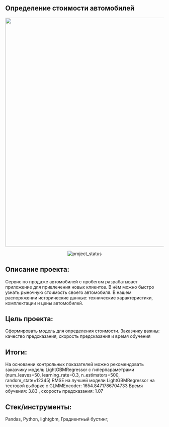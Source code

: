 ## Определение стоимости автомобилей
<p align="center">
      <img src="https://i.ibb.co/YfMsWfZ/CAR.jpg" width="726">
</p>

<p align="center">
   <img src="https://img.shields.io/badge/project%20status-completed-turquoise" alt="project_status">
</p>

## Описание проекта:
Сервис по продаже автомобилей с пробегом разрабатывает приложение для привлечения новых клиентов. В нём можно быстро узнать рыночную стоимость своего автомобиля. В нашем распоряжении исторические данные: технические характеристики, комплектации и цены автомобилей.

## Цель проекта:
Сформировать модель для определения стоимости. Заказчику важны: качество предсказания, скорость предсказания и время обучения

## Итоги:
На основании контрольных показателей можно рекомендовать заказчику модель LightGBMRegressor с гиперпараметрами (num_leaves=50, learning_rate=0.3, n_estimators=500, random_state=12345)
RMSE на лучшей модели LightGBMRegressor на тестовой выборке с GLMMEncoder: 1654.8471786704733
Время обучения: 3.83 , скорость предсказания: 1.07

## Стек/инструменты:
Pandas, Python, lightgbm, Градиентный бустинг, 
